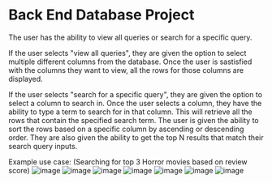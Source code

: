 # Back End Database Project
The user has the ability to view all queries or search for a specific query.

If the user selects "view all queries", they are given the option to select multiple different columns from the database. Once the user is sastisfied
with the columns they want to view, all the rows for those columns are displayed.

If the user selects "search for a specific query", they are given the option to select a column to search in. Once the user selects a column, 
they have the ability to type a term to search for in that column. This will retrieve all the rows that contain the specified search term.
The user is given the ability to sort the rows based on a specific column by ascending or descending order. 
They are also given the ability to get the top N results that match their search query inputs. 

Example use case: (Searching for top 3 Horror movies based on review score)
![image](https://user-images.githubusercontent.com/73325837/166136715-ad258964-4668-44ef-8b12-e66ff7efbeb2.png)
![image](https://user-images.githubusercontent.com/73325837/166136757-2c86df2a-6582-42b1-a2a0-ffabcd52f6e0.png)
![image](https://user-images.githubusercontent.com/73325837/166136766-8b8b25b6-1531-4b00-8156-f392643cacf3.png)
![image](https://user-images.githubusercontent.com/73325837/166136773-3c4a8da8-7673-4d8a-957b-7a31374f65e5.png)
![image](https://user-images.githubusercontent.com/73325837/166136899-9f9d3427-068f-48bc-8e12-99782acfa34a.png)
![image](https://user-images.githubusercontent.com/73325837/166136905-f30ae2dd-2099-49db-912f-ac4766568a37.png)
![image](https://user-images.githubusercontent.com/73325837/166136907-ed97214a-27e9-4c3d-ba94-0bf393e096a9.png)
